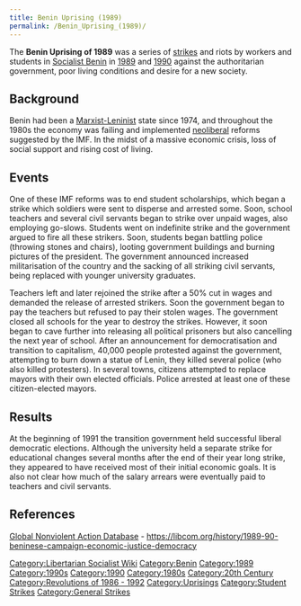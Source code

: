 ```yaml
---
title: Benin Uprising (1989)
permalink: /Benin_Uprising_(1989)/
---
```


The **Benin Uprising of 1989** was a series of
[strikes](List_of_General_Strikes.md "wikilink") and riots by workers and
students in [Socialist Benin](Socialist_Benin.md "wikilink") in
[1989](Revolutions_of_1986_-_1992.md "wikilink") and
[1990](Timeline_of_Libertarian_Socialism_in_Western_Africa.md "wikilink")
against the authoritarian government, poor living conditions and desire
for a new society.

## Background

Benin had been a [Marxist-Leninist](Marxist-Leninism.md "wikilink") state
since 1974, and throughout the 1980s the economy was failing and
implemented [neoliberal](Neoliberalism.md "wikilink") reforms suggested by
the IMF. In the midst of a massive economic crisis, loss of social
support and rising cost of living.

## Events

One of these IMF reforms was to end student scholarships, which began a
strike which soldiers were sent to disperse and arrested some. Soon,
school teachers and several civil servants began to strike over unpaid
wages, also employing go-slows. Students went on indefinite strike and
the government argued to fire all these strikers. Soon, students began
battling police (throwing stones and chairs), looting government
buildings and burning pictures of the president. The government
announced increased militarisation of the country and the sacking of all
striking civil servants, being replaced with younger university
graduates.

Teachers left and later rejoined the strike after a 50% cut in wages and
demanded the release of arrested strikers. Soon the government began to
pay the teachers but refused to pay their stolen wages. The government
closed all schools for the year to destroy the strikes. However, it soon
began to cave further into releasing all political prisoners but also
cancelling the next year of school. After an announcement for
democratisation and transition to capitalism, 40,000 people protested
against the government, attempting to burn down a statue of Lenin, they
killed several police (who also killed protesters). In several towns,
citizens attempted to replace mayors with their own elected officials.
Police arrested at least one of these citizen-elected mayors.

## Results

At the beginning of 1991 the transition government held successful
liberal democratic elections. Although the university held a separate
strike for educational changes several months after the end of their
year long strike, they appeared to have received most of their initial
economic goals. It is also not clear how much of the salary arrears were
eventually paid to teachers and civil servants.

## References

[Global Nonviolent Action
Database](Global_Nonviolent_Action_Database.md "wikilink") -
<https://libcom.org/history/1989-90-beninese-campaign-economic-justice-democracy>

[Category:Libertarian Socialist
Wiki](Category:Libertarian_Socialist_Wiki.md "wikilink")
[Category:Benin](Category:Benin.md "wikilink")
[Category:1989](Category:1989.md "wikilink")
[Category:1990s](Category:1990s.md "wikilink")
[Category:1990](Category:1990.md "wikilink")
[Category:1980s](Category:1980s.md "wikilink") [Category:20th
Century](Category:20th_Century.md "wikilink") [Category:Revolutions of
1986 - 1992](Category:Revolutions_of_1986_-_1992.md "wikilink")
[Category:Uprisings](Category:Uprisings.md "wikilink") [Category:Student
Strikes](Category:Student_Strikes.md "wikilink") [Category:General
Strikes](Category:General_Strikes.md "wikilink")